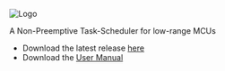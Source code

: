 ![Logo](https://sites.google.com/site/controlpoli2/quarkts.jpg)

A Non-Preemptive Task-Scheduler for low-range MCUs 
* Download the latest release [here](https://github.com/TECREA/QuarkTS/releases)
* Download the [User Manual](https://github.com/TECREA/QuarkTS/blob/master/quarkts_usermanual.pdf)
